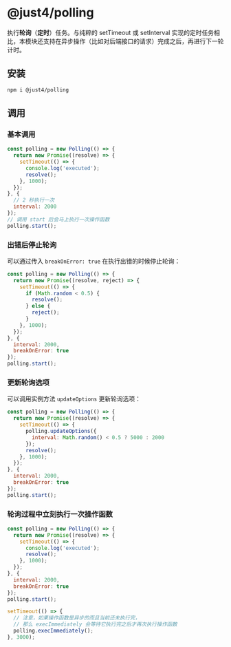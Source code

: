 # @just4/polling

执行**轮询**（**定时**）任务。与纯粹的 setTimeout 或 setInterval 实现的定时任务相比，本模块还支持在异步操作（比如对后端接口的请求）完成之后，再进行下一轮计时。

## 安装

```bash
npm i @just4/polling
```

## 调用

### 基本调用

```javascript
const polling = new Polling(() => {
  return new Promise((resolve) => {
    setTimeout(() => {
      console.log('executed');
      resolve();
    }, 1000);
  });
}, {
  // 2 秒执行一次
  interval: 2000
});
// 调用 start 后会马上执行一次操作函数
polling.start();
```

### 出错后停止轮询

可以通过传入 `breakOnError: true` 在执行出错的时候停止轮询：

```javascript
const polling = new Polling(() => {
  return new Promise((resolve, reject) => {
    setTimeout(() => {
      if (Math.random < 0.5) {
        resolve();
      } else {
        reject();
      }
    }, 1000);
  });
}, {
  interval: 2000,
  breakOnError: true
});
polling.start();
```

### 更新轮询选项

可以调用实例方法 `updateOptions` 更新轮询选项：

```javascript
const polling = new Polling(() => {
  return new Promise((resolve) => {
    setTimeout(() => {
      polling.updateOptions({
        interval: Math.random() < 0.5 ? 5000 : 2000
      });
      resolve();
    }, 1000);
  });
}, {
  interval: 2000,
  breakOnError: true
});
polling.start();
```

### 轮询过程中立刻执行一次操作函数

```javascript
const polling = new Polling(() => {
  return new Promise((resolve) => {
    setTimeout(() => {
      console.log('executed');
      resolve();
    }, 1000);
  });
}, {
  interval: 2000,
  breakOnError: true
});
polling.start();

setTimeout(() => {
  // 注意，如果操作函数是异步的而且当前还未执行完，
  // 那么 execImmediately 会等待它执行完之后才再次执行操作函数
  polling.execImmediately();
}, 3000);
```
